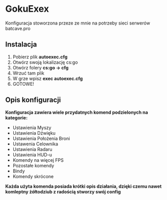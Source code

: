 # GokuExex
Konfiguracja stoworzona przeze ze mnie na potrzeby sieci serwerów batcave.pro
## Instalacja
1. Pobierz plik **autoexec.cfg**
1. Otwórz swoją lokalizację cs:go
1. Otwórz folery **cs:go -> cfg**
1. Wrzuć tam plik
1. W grze wpisz **exec autoexec.cfg**
1. GOTOWE!
## Opis konfiguracji
**Konfiguracja zawiera wiele przydatnych komend podzielonych na kategorie:**
* Ustawienia Myszy
* Ustawienia Dźwięku
* Ustawienia Położenia Broni
* Ustawenia Celownika
* Ustawienia Radaru
* Ustawienia HUD-u
* Komendy na więcej FPS
* Pozostałe komendy
* Bindy
* Komendy skrócone 

**Każda użyta komenda posiada krótki opis działania, dzięki czemu nawet komleptny żółtodziub z radością stworzy swój config**
